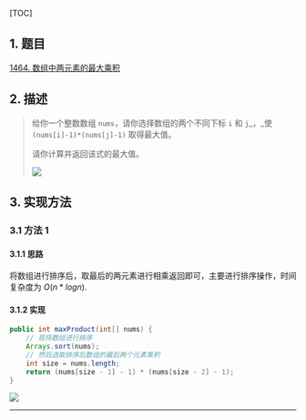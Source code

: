 [TOC]

## 1. 题目

[1464. 数组中两元素的最大乘积](https://leetcode-cn.com/problems/maximum-product-of-two-elements-in-an-array/)

## 2. 描述

>   给你一个整数数组 `nums`，请你选择数组的两个不同下标 `i` 和 `j`_，_使 `(nums[i]-1)*(nums[j]-1)` 取得最大值。
>
>   请你计算并返回该式的最大值。
>
>   ![](https://user-gold-cdn.xitu.io/2020/7/1/17307d7f84b945a4?w=926&h=586&f=png&s=60700)



## 3. 实现方法

### 3.1 方法 1

#### 3.1.1 思路

将数组进行排序后，取最后的两元素进行相乘返回即可，主要进行排序操作，时间复杂度为 $O(n*logn)$.

#### 3.1.2 实现

```java
public int maxProduct(int[] nums) {
    // 现将数组进行排序
    Arrays.sort(nums);
    // 然后选取排序后数组的最后两个元素乘积
    int size = nums.length;
    return (nums[size - 1] - 1) * (nums[size - 2] - 1);
}
```

![](https://gitee.com/cunyu1943/images/raw/master/ImgsUbuntu/20200510234310.png)

---
<link rel="stylesheet" href="https://cdnjs.cloudflare.com/ajax/libs/social-share.js/1.0.16/css/share.min.css">
<center><div class="social-share"></div></center>
<script type="text/javascript" src="https://cdnjs.cloudflare.com/ajax/libs/social-share.js/1.0.16/js/social-share.min.js"></script>